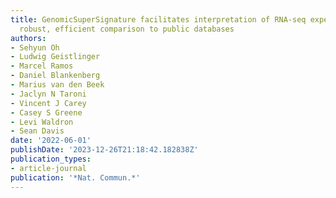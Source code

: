 ```yaml
---
title: GenomicSuperSignature facilitates interpretation of RNA-seq experiments through
  robust, efficient comparison to public databases
authors:
- Sehyun Oh
- Ludwig Geistlinger
- Marcel Ramos
- Daniel Blankenberg
- Marius van den Beek
- Jaclyn N Taroni
- Vincent J Carey
- Casey S Greene
- Levi Waldron
- Sean Davis
date: '2022-06-01'
publishDate: '2023-12-26T21:18:42.182838Z'
publication_types:
- article-journal
publication: '*Nat. Commun.*'
---
```

